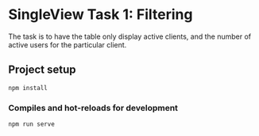 # SingleView Task 1: Filtering
The task is to have the table only display active clients, and the number of active users for the particular client.

## Project setup
```
npm install
```

### Compiles and hot-reloads for development
```
npm run serve
```
